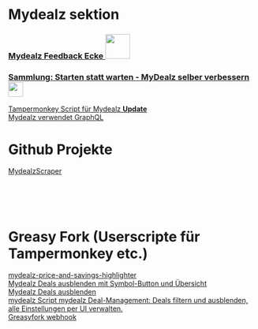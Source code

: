 # Mydealz sektion  
### [Mydealz Feedback Ecke <img src="https://www.mydealz.de/assets/img/emojis/thumb_7d48b.svg" width="50">](https://www.mydealz.de/feedback)  
### [Sammlung: Starten statt warten - MyDealz selber verbessern <img src="https://www.mydealz.de/assets/img/emojis/cool_b7b27.svg" width="30">](https://www.mydealz.de/diskussion/sammlung-mydealz-auch-ohne-app-nutzen-2035404)  

[Tampermonkey Script für Mydealz **Update**](https://www.mydealz.de/diskussion/tampermonkey-script-fur-mydealz-2299700)  
[Mydealz verwendet GraphQL](https://www.mydealz.de/diskussion/neue-link-struktur-von-mydealz-2462696#comment-50166908)  


# Github Projekte  
[MydealzScraper](https://github.com/mhvuze/MydealzScraper)  
[]()  
[]()  
[]()  
[]()  
[]()  

# Greasy Fork (Userscripte für Tampermonkey etc.)

[mydealz-price-and-savings-highlighter](https://greasyfork.org/de/scripts/484273-mydealz-price-and-savings-highlighter-with-tooltips-and-keyword-exclusion)  
[Mydealz Deals ausblenden mit Symbol-Button und Übersicht](https://greasyfork.org/de/scripts/521000-mydealz-deals-ausblenden-mit-symbol-button-und-%C3%BCbersicht)  
[Mydealz Deals ausblenden](https://greasyfork.org/de/scripts/521041-mydealz-deals-ausblenden-mit-symbol-button-und-%C3%BCbersicht)  
[mydealz Script mydealz Deal-Management: Deals filtern und ausblenden, alle Einstellungen per UI verwalten.](https://greasyfork.org/de/scripts/522038-mydealz-script)  
[Greasyfork webhook](https://greasyfork.org/de/users/webhook-info)  
